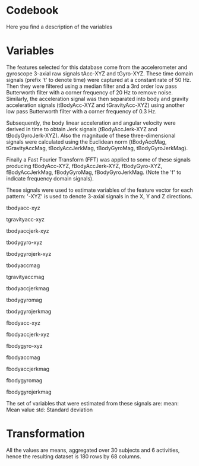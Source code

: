 # Codebook
Here you find a description of the variables

# Variables 

The features selected for this database come from the accelerometer and gyroscope 3-axial raw signals tAcc-XYZ and tGyro-XYZ. These time domain signals (prefix 't' to denote time) were captured at a constant rate of 50 Hz. Then they were filtered using a median filter and a 3rd order low pass Butterworth filter with a corner frequency of 20 Hz to remove noise. Similarly, the acceleration signal was then separated into body and gravity acceleration signals (tBodyAcc-XYZ and tGravityAcc-XYZ) using another low pass Butterworth filter with a corner frequency of 0.3 Hz.

Subsequently, the body linear acceleration and angular velocity were derived in time to obtain Jerk signals (tBodyAccJerk-XYZ and tBodyGyroJerk-XYZ). Also the magnitude of these three-dimensional signals were calculated using the Euclidean norm (tBodyAccMag, tGravityAccMag, tBodyAccJerkMag, tBodyGyroMag, tBodyGyroJerkMag).

Finally a Fast Fourier Transform (FFT) was applied to some of these signals producing fBodyAcc-XYZ, fBodyAccJerk-XYZ, fBodyGyro-XYZ, fBodyAccJerkMag, fBodyGyroMag, fBodyGyroJerkMag. (Note the 'f' to indicate frequency domain signals).

These signals were used to estimate variables of the feature vector for each pattern:
'-XYZ' is used to denote 3-axial signals in the X, Y and Z directions.

tbodyacc-xyz

tgravityacc-xyz

tbodyaccjerk-xyz

tbodygyro-xyz

tbodygyrojerk-xyz

tbodyaccmag

tgravityaccmag

tbodyaccjerkmag

tbodygyromag

tbodygyrojerkmag

fbodyacc-xyz

fbodyaccjerk-xyz

fbodygyro-xyz

fbodyaccmag

fbodyaccjerkmag

fbodygyromag

fbodygyrojerkmag

The set of variables that were estimated from these signals are:
mean: Mean value
std: Standard deviation

# Transformation

All the values are means, aggregated over 30 subjects and 6 activities, hence the resulting dataset is 180 rows by 68 columns.
